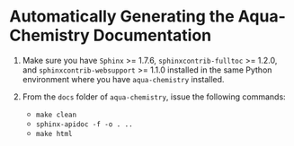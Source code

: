 # Automatically Generating the Aqua-Chemistry Documentation

1. Make sure you have `Sphinx` >= 1.7.6, `sphinxcontrib-fulltoc` >= 1.2.0, and `sphinxcontrib-websupport` >= 1.1.0 installed
   in the same Python environment where you have `aqua-chemistry` installed.
2. From the `docs` folder of `aqua-chemistry`, issue the following commands:

   - `make clean`
   - `sphinx-apidoc -f -o . ..`
   - `make html`
  
